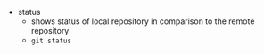 * status
    * shows status of local repository in comparison to the remote repository
    * `git status`
